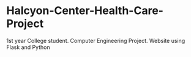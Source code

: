 # Halcyon-Center-Health-Care-Project
1st year College student. Computer Engineering Project. Website using Flask and Python
